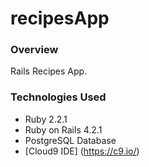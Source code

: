 # recipesApp

### Overview

Rails Recipes App.

### Technologies Used

* Ruby 2.2.1
* Ruby on Rails 4.2.1
* PostgreSQL Database
* [Cloud9 IDE] (https://c9.io/)
